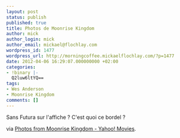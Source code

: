 ```yaml
---
layout: post
status: publish
published: true
title: Photos de Moonrise Kingdom
author: mick
author_login: mick
author_email: mickael@flochlay.com
wordpress_id: 1477
wordpress_url: http://morningcoffee.mickaelflochlay.com/?p=1477
date: 2012-04-06 16:29:07.000000000 +02:00
categories:
- !binary |-
  Q2luw6ltYQ==
tags:
- Wes Anderson
- Moonrise Kingdom
comments: []
---
```

Sans Futura sur l'affiche ? C'est quoi ce bordel ?

via <a href="http://movies.yahoo.com/movie/moonrise-kingdom/photos/moonrise-kingdom-stills-slideshow/moonrise-kingdom-stills-photo-1333643017.html">Photos from Moonrise Kingdom - Yahoo! Movies</a>.

